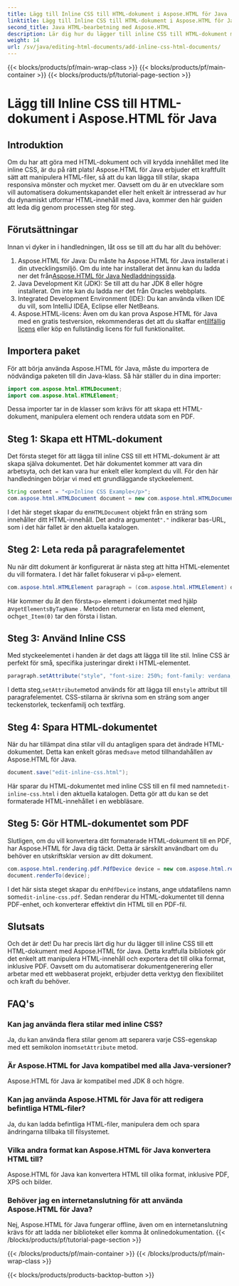 ```yaml
---
title: Lägg till Inline CSS till HTML-dokument i Aspose.HTML för Java
linktitle: Lägg till Inline CSS till HTML-dokument i Aspose.HTML för Java
second_title: Java HTML-bearbetning med Aspose.HTML
description: Lär dig hur du lägger till inline CSS till HTML-dokument med Aspose.HTML för Java. Den här steg-för-steg-guiden hjälper dig att utforma HTML och konvertera den till PDF med lätthet.
weight: 14
url: /sv/java/editing-html-documents/add-inline-css-html-documents/
---
```


{{< blocks/products/pf/main-wrap-class >}}
{{< blocks/products/pf/main-container >}}
{{< blocks/products/pf/tutorial-page-section >}}

# Lägg till Inline CSS till HTML-dokument i Aspose.HTML för Java

## Introduktion
Om du har att göra med HTML-dokument och vill krydda innehållet med lite inline CSS, är du på rätt plats! Aspose.HTML för Java erbjuder ett kraftfullt sätt att manipulera HTML-filer, så att du kan lägga till stilar, skapa responsiva mönster och mycket mer. Oavsett om du är en utvecklare som vill automatisera dokumentskapandet eller helt enkelt är intresserad av hur du dynamiskt utformar HTML-innehåll med Java, kommer den här guiden att leda dig genom processen steg för steg.
## Förutsättningar
Innan vi dyker in i handledningen, låt oss se till att du har allt du behöver:
1.  Aspose.HTML för Java: Du måste ha Aspose.HTML för Java installerat i din utvecklingsmiljö. Om du inte har installerat det ännu kan du ladda ner det från[Aspose.HTML för Java Nedladdningssida](https://releases.aspose.com/html/java/).
2. Java Development Kit (JDK): Se till att du har JDK 8 eller högre installerat. Om inte kan du ladda ner det från Oracles webbplats.
3. Integrated Development Environment (IDE): Du kan använda vilken IDE du vill, som IntelliJ IDEA, Eclipse eller NetBeans.
4.  Aspose.HTML-licens: Även om du kan prova Aspose.HTML för Java med en gratis testversion, rekommenderas det att du skaffar en[tillfällig licens](https://purchase.aspose.com/temporary-license/) eller köp en fullständig licens för full funktionalitet.

## Importera paket
För att börja använda Aspose.HTML för Java, måste du importera de nödvändiga paketen till din Java-klass. Så här ställer du in dina importer:
```java
import com.aspose.html.HTMLDocument;
import com.aspose.html.HTMLElement;
```
Dessa importer tar in de klasser som krävs för att skapa ett HTML-dokument, manipulera element och rendera utdata som en PDF.
## Steg 1: Skapa ett HTML-dokument
Det första steget för att lägga till inline CSS till ett HTML-dokument är att skapa själva dokumentet. Det här dokumentet kommer att vara din arbetsyta, och det kan vara hur enkelt eller komplext du vill. För den här handledningen börjar vi med ett grundläggande styckeelement.
```java
String content = "<p>Inline CSS Example</p>";
com.aspose.html.HTMLDocument document = new com.aspose.html.HTMLDocument(content, ".");
```
 I det här steget skapar du en`HTMLDocument` objekt från en sträng som innehåller ditt HTML-innehåll. Det andra argumentet`"."` indikerar bas-URL, som i det här fallet är den aktuella katalogen.
## Steg 2: Leta reda på paragrafelementet
 Nu när ditt dokument är konfigurerat är nästa steg att hitta HTML-elementet du vill formatera. I det här fallet fokuserar vi på`<p>` element.
```java
com.aspose.html.HTMLElement paragraph = (com.aspose.html.HTMLElement) document.getElementsByTagName("p").get_Item(0);
```
 Här kommer du åt den första`<p>` element i dokumentet med hjälp av`getElementsByTagName` . Metoden returnerar en lista med element, och`get_Item(0)` tar den första i listan.
## Steg 3: Använd Inline CSS
Med styckeelementet i handen är det dags att lägga till lite stil. Inline CSS är perfekt för små, specifika justeringar direkt i HTML-elementet.
```java
paragraph.setAttribute("style", "font-size: 250%; font-family: verdana; color: #cd66aa");
```
 I detta steg,`setAttribute`metod används för att lägga till en`style` attribut till paragrafelementet. CSS-stilarna är skrivna som en sträng som anger teckenstorlek, teckenfamilj och textfärg.
## Steg 4: Spara HTML-dokumentet
 När du har tillämpat dina stilar vill du antagligen spara det ändrade HTML-dokumentet. Detta kan enkelt göras med`save` metod tillhandahållen av Aspose.HTML för Java.
```java
document.save("edit-inline-css.html");
```
 Här sparar du HTML-dokumentet med inline CSS till en fil med namnet`edit-inline-css.html` i den aktuella katalogen. Detta gör att du kan se det formaterade HTML-innehållet i en webbläsare.
## Steg 5: Gör HTML-dokumentet som PDF
Slutligen, om du vill konvertera ditt formaterade HTML-dokument till en PDF, har Aspose.HTML för Java dig täckt. Detta är särskilt användbart om du behöver en utskriftsklar version av ditt dokument.
```java
com.aspose.html.rendering.pdf.PdfDevice device = new com.aspose.html.rendering.pdf.PdfDevice("edit-inline-css.pdf");
document.renderTo(device);
```
 I det här sista steget skapar du en`PdfDevice` instans, ange utdatafilens namn som`edit-inline-css.pdf`. Sedan renderar du HTML-dokumentet till denna PDF-enhet, och konverterar effektivt din HTML till en PDF-fil.

## Slutsats
Och det är det! Du har precis lärt dig hur du lägger till inline CSS till ett HTML-dokument med Aspose.HTML för Java. Detta kraftfulla bibliotek gör det enkelt att manipulera HTML-innehåll och exportera det till olika format, inklusive PDF. Oavsett om du automatiserar dokumentgenerering eller arbetar med ett webbaserat projekt, erbjuder detta verktyg den flexibilitet och kraft du behöver.
## FAQ's
### Kan jag använda flera stilar med inline CSS?
 Ja, du kan använda flera stilar genom att separera varje CSS-egenskap med ett semikolon inom`setAttribute` metod.
### Är Aspose.HTML for Java kompatibel med alla Java-versioner?
Aspose.HTML för Java är kompatibel med JDK 8 och högre.
### Kan jag använda Aspose.HTML för Java för att redigera befintliga HTML-filer?
Ja, du kan ladda befintliga HTML-filer, manipulera dem och spara ändringarna tillbaka till filsystemet.
### Vilka andra format kan Aspose.HTML för Java konvertera HTML till?
Aspose.HTML för Java kan konvertera HTML till olika format, inklusive PDF, XPS och bilder.
### Behöver jag en internetanslutning för att använda Aspose.HTML för Java?
Nej, Aspose.HTML för Java fungerar offline, även om en internetanslutning krävs för att ladda ner biblioteket eller komma åt onlinedokumentation.
{{< /blocks/products/pf/tutorial-page-section >}}

{{< /blocks/products/pf/main-container >}}
{{< /blocks/products/pf/main-wrap-class >}}

{{< blocks/products/products-backtop-button >}}

